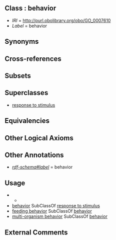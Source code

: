 
## Class : behavior

 * *IRI* = http://purl.obolibrary.org/obo/GO_0007610
 * *Label* = behavior

## Synonyms


## Cross-references


## Subsets


## Superclasses

 * [response to stimulus](../../GO/96/GO_0050896.md)

## Equivalencies


## Other Logical Axioms


## Other Annotations

 * *[rdf-schema#label](../../el/rdf-schema#label.md)* = behavior

## Usage

 * -
 * [behavior](../../GO/10/GO_0007610.md) SubClassOf [response to stimulus](../../GO/96/GO_0050896.md)
 * [feeding behavior](../../GO/31/GO_0007631.md) SubClassOf [behavior](../../GO/10/GO_0007610.md)
 * [multi-organism behavior](../../GO/05/GO_0051705.md) SubClassOf [behavior](../../GO/10/GO_0007610.md)

## External Comments

